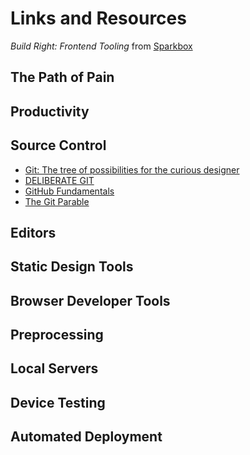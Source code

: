 # Links and Resources
*Build Right: Frontend Tooling* from [Sparkbox](http://seesparkbox.com)

## The Path of Pain

## Productivity

## Source Control
* [Git: The tree of possibilities for the curious designer](https://medium.com/design-ux/92f2350fd047)
* [DELIBERATE GIT](http://steelcityruby.confbots.com/video/72762735)
* [GitHub Fundamentals](http://www.teehanlax.com/blog/github-fundamentals/)
* [The Git Parable](http://tom.preston-werner.com/2009/05/19/the-git-parable.html)

## Editors

## Static Design Tools

## Browser Developer Tools

## Preprocessing

## Local Servers

## Device Testing

## Automated Deployment
